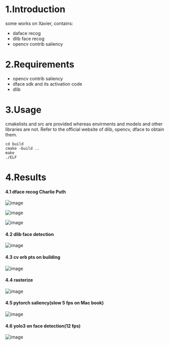 # 1.Introduction
some works on Xavier, contains:
- daface recog
- dlib face recog
- opencv contrib saliency
# 2.Requirements
- opencv contrib saliency
- dface sdk and its activation code
- dlib
# 3.Usage
cmakelists and src are provided whereas envirments and models and other libraries are not. Refer to the official website of dlib, opencv, dface to obtain them. 
```
cd build
cmake -build ..
make
./ELF
```

# 4.Results
#### 4.1 dface recog Charlie Puth
![image](https://github.com/fragilebanana16/face_recog_on_xavier/blob/master/screenshots/dface_find_chalie_puth1.png)

![image](https://github.com/fragilebanana16/face_recog_on_xavier/blob/master/screenshots/dface_find_charlie_puth2.png)

![image](https://github.com/fragilebanana16/face_recog_on_xavier/blob/master/screenshots/dface_find_charlie_puth3.png)

#### 4.2 dlib face detection
![image](https://github.com/fragilebanana16/face_recog_on_xavier/blob/master/screenshots/dlib_face.png)

#### 4.3 cv orb pts on building
![image](https://github.com/fragilebanana16/face_recog_on_xavier/blob/master/screenshots/sal_building_most_pts.png)

#### 4.4 rasterize
![image](https://github.com/fragilebanana16/face_recog_on_xavier/blob/master/screenshots/rasterize_case.png)

#### 4.5 pytorch saliency(slow 5 fps on Mac book)
![image](https://github.com/fragilebanana16/face_recog_on_xavier/blob/master/screenshots/pytorch_sal_slow_dog.png)

#### 4.6 yolo3 on face detection(12 fps)
![image](https://github.com/fragilebanana16/face_recog_on_xavier/blob/master/screenshots/yolo3_face.png)

